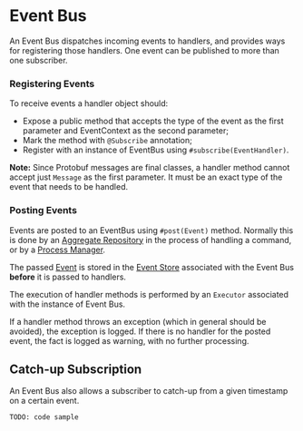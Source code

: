 # Event Bus

An Event Bus dispatches incoming events to handlers, and provides ways for registering those handlers. One event can be published to more than one subscriber.

### Registering Events
To receive events a handler object should:
 * Expose a public method that accepts the type of the event as the first parameter and EventContext as the second parameter;
 * Mark the method with `@Subscribe` annotation;
 * Register with an instance of EventBus using `#subscribe(EventHandler)`.
 
 **Note:** Since Protobuf messages are final classes, a handler method cannot accept just `Message` as the first parameter. It must be an exact type of the event that needs to be handled.
 
### Posting Events
Events are posted to an EventBus using `#post(Event)` method. Normally this is done by an [Aggregate Repository](./repository.md) in the process of handling a command, or by a [Process Manager](./process-manager.md).
 
 The passed [Event](../biz-model/event.md) is stored in the [Event Store](./event-store.md) associated with the Event Bus **before**  it is passed to handlers.
 
The execution of handler methods is performed by an `Executor` associated with the instance of Event Bus.

If a handler method throws an exception (which in general should be avoided), the exception is logged.
If there is no handler for the posted event, the fact is logged as warning, with no further processing.

## Catch-up Subscription

An Event Bus also allows a subscriber to catch-up from a given timestamp on a certain event.

`TODO: code sample`